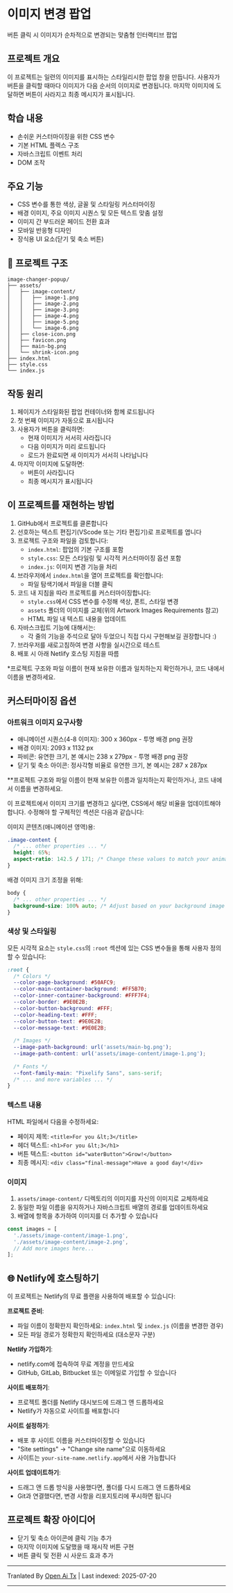 ﻿
# 이미지 변경 팝업

버튼 클릭 시 이미지가 순차적으로 변경되는 맞춤형 인터랙티브 팝업


## 프로젝트 개요

이 프로젝트는 일련의 이미지를 표시하는 스타일리시한 팝업 창을 만듭니다. 사용자가 버튼을 클릭할 때마다 이미지가 다음 순서의 이미지로 변경됩니다. 마지막 이미지에 도달하면 버튼이 사라지고 최종 메시지가 표시됩니다.

## 학습 내용

* 손쉬운 커스터마이징을 위한 CSS 변수
* 기본 HTML 플렉스 구조
* 자바스크립트 이벤트 처리
* DOM 조작

## 주요 기능

- CSS 변수를 통한 색상, 글꼴 및 스타일링 커스터마이징
- 배경 이미지, 주요 이미지 시퀀스 및 모든 텍스트 맞춤 설정
- 이미지 간 부드러운 페이드 전환 효과
- 모바일 반응형 디자인
- 장식용 UI 요소(닫기 및 축소 버튼)

## 📁 프로젝트 구조

```
image-changer-popup/
├── assets/
│   ├── image-content/
│   │   ├── image-1.png
│   │   ├── image-2.png
│   │   ├── image-3.png
│   │   ├── image-4.png
│   │   ├── image-5.png
│   │   └── image-6.png
│   ├── close-icon.png
│   ├── favicon.png
│   ├── main-bg.png
│   └── shrink-icon.png
├── index.html
├── style.css
└── index.js
```
## 작동 원리

1. 페이지가 스타일화된 팝업 컨테이너와 함께 로드됩니다  
2. 첫 번째 이미지가 자동으로 표시됩니다  
3. 사용자가 버튼을 클릭하면:  
   - 현재 이미지가 서서히 사라집니다  
   - 다음 이미지가 미리 로드됩니다  
   - 로드가 완료되면 새 이미지가 서서히 나타납니다  
4. 마지막 이미지에 도달하면:  
   - 버튼이 사라집니다  
   - 최종 메시지가 표시됩니다  
  
## 이 프로젝트를 재현하는 방법  
1. GitHub에서 프로젝트를 클론합니다  
2. 선호하는 텍스트 편집기(VScode 또는 기타 편집기)로 프로젝트를 엽니다  
3. 프로젝트 구조와 파일을 검토합니다:  
   - `index.html`: 팝업의 기본 구조를 포함  
   - `style.css`: 모든 스타일링 및 시각적 커스터마이징 옵션 포함  
   - `index.js`: 이미지 변경 기능을 처리  
4. 브라우저에서 `index.html`을 열어 프로젝트를 확인합니다:  
   - 파일 탐색기에서 파일을 더블 클릭  
5. 코드 내 지침을 따라 프로젝트를 커스터마이징합니다:  
   - `style.css`에서 CSS 변수를 수정해 색상, 폰트, 스타일 변경  
   - `assets` 폴더의 이미지를 교체(위의 Artwork Images Requirements 참고)  
   - HTML 파일 내 텍스트 내용을 업데이트  
6. 자바스크립트 기능에 대해서는:  
   - 각 줄의 기능을 주석으로 달아 두었으니 직접 다시 구현해보길 권장합니다 :)  
7. 브라우저를 새로고침하여 변경 사항을 실시간으로 테스트  
8. 배포 시 아래 Netlify 호스팅 지침을 따름  
  
*프로젝트 구조와 파일 이름이 현재 보유한 이름과 일치하는지 확인하거나, 코드 내에서 이름을 변경하세요.  
  
## 커스터마이징 옵션  
  
### 아트워크 이미지 요구사항  
- 애니메이션 시퀀스(4-8 이미지): 300 x 360px - 투명 배경 png 권장  
- 배경 이미지: 2093 x 1132 px  
- 파비콘: 유연한 크기, 본 예시는 238 x 279px - 투명 배경 png 권장  
- 닫기 및 축소 아이콘: 정사각형 비율로 유연한 크기, 본 예시는 287 x 287px  
  
**프로젝트 구조와 파일 이름이 현재 보유한 이름과 일치하는지 확인하거나, 코드 내에서 이름을 변경하세요.  
  
이 프로젝트에서 이미지 크기를 변경하고 싶다면, CSS에서 해당 비율을 업데이트해야 합니다. 수정해야 할 구체적인 섹션은 다음과 같습니다:  
  
이미지 콘텐츠(애니메이션 영역)용:

```css
.image-content {
  /* ... other properties ... */
  height: 65%;
  aspect-ratio: 142.5 / 171; /* Change these values to match your animation dimensions (300x360px) */
}
``` 
배경 이미지 크기 조정을 위해:

```css
body {
  /* ... other properties ... */
  background-size: 100% auto; /* Adjust based on your background image dimensions (2093x1132px) */
}
```



### 색상 및 스타일링

모든 시각적 요소는 `style.css`의 `:root` 섹션에 있는 CSS 변수들을 통해 사용자 정의할 수 있습니다:


```css
:root {
  /* Colors */
  --color-page-background: #50AFC9;
  --color-main-container-background: #FF5B70;
  --color-inner-container-background: #FFF7F4;
  --color-border: #9E0E2B;
  --color-button-background: #FFF;
  --color-heading-text: #FFF;
  --color-button-text: #9E0E2B;
  --color-message-text: #9E0E2B;
  
  /* Images */
  --image-path-background: url('assets/main-bg.png');
  --image-path-content: url('assets/image-content/image-1.png');
  
  /* Fonts */
  --font-family-main: "Pixelify Sans", sans-serif;
  /* ... and more variables ... */
}
```
### 텍스트 내용

HTML 파일에서 다음을 수정하세요:

- 페이지 제목: `<title>For you &lt;3</title>`
- 헤더 텍스트: `<h1>For you &lt;3</h1>`
- 버튼 텍스트: `<button id="waterButton">Grow!</button>`
- 최종 메시지: `<div class="final-message">Have a good day!</div>`

### 이미지

1. `assets/image-content/` 디렉토리의 이미지를 자신의 이미지로 교체하세요
2. 동일한 파일 이름을 유지하거나 자바스크립트 배열의 경로를 업데이트하세요
3. 배열에 항목을 추가하여 이미지를 더 추가할 수 있습니다


```javascript
const images = [
  './assets/image-content/image-1.png',
  './assets/image-content/image-2.png',
  // Add more images here...
];
```
## 🌐 Netlify에 호스팅하기

이 프로젝트는 Netlify의 무료 플랜을 사용하여 배포할 수 있습니다:

**프로젝트 준비**:
* 파일 이름이 정확한지 확인하세요: `index.html` 및 `index.js` (이름을 변경한 경우)
* 모든 파일 경로가 정확한지 확인하세요 (대소문자 구분)

**Netlify 가입하기**:
* netlify.com에 접속하여 무료 계정을 만드세요
* GitHub, GitLab, Bitbucket 또는 이메일로 가입할 수 있습니다

**사이트 배포하기**: 
* 프로젝트 폴더를 Netlify 대시보드에 드래그 앤 드롭하세요
* Netlify가 자동으로 사이트를 배포합니다

**사이트 설정하기**:
* 배포 후 사이트 이름을 커스터마이징할 수 있습니다
* "Site settings" → "Change site name"으로 이동하세요
* 사이트는 `your-site-name.netlify.app`에서 사용 가능합니다

**사이트 업데이트하기**:
* 드래그 앤 드롭 방식을 사용했다면, 폴더를 다시 드래그 앤 드롭하세요
* Git과 연결했다면, 변경 사항을 리포지토리에 푸시하면 됩니다


## 프로젝트 확장 아이디어

- 닫기 및 축소 아이콘에 클릭 기능 추가
- 마지막 이미지에 도달했을 때 재시작 버튼 구현
- 버튼 클릭 및 전환 시 사운드 효과 추가




---

Tranlated By [Open Ai Tx](https://github.com/OpenAiTx/OpenAiTx) | Last indexed: 2025-07-20

---